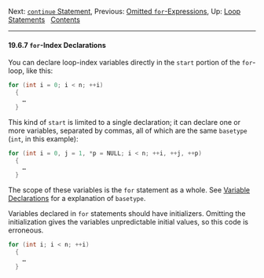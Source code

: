 Next: [`continue` Statement](continue-Statement.md), Previous:
[Omitted `for`-Expressions](Omitted-for_002dExpressions.md), Up: [Loop
Statements](Loop-Statements.md)  
[Contents](index.md#SEC_Contents "Table of contents")  

------------------------------------------------------------------------


#### 19.6.7 `for`-Index Declarations 

You can declare loop-index variables directly in the `start`
portion of the `for`-loop, like this:

``` C
for (int i = 0; i < n; ++i)
  {
    …
  }
```

This kind of `start` is limited to a single declaration; it
can declare one or more variables, separated by commas, all of which are
the same `basetype` (`int`, in this example):

``` C
for (int i = 0, j = 1, *p = NULL; i < n; ++i, ++j, ++p)
  {
    …
  }
```

The scope of these variables is the `for` statement as a whole. See
[Variable Declarations](Variable-Declarations.md) for a explanation of
`basetype`.

Variables declared in `for` statements should have initializers.
Omitting the initialization gives the variables unpredictable initial
values, so this code is erroneous.

``` C
for (int i; i < n; ++i)
  {
    …
  }
```
